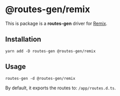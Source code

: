 # @routes-gen/remix

This is package is a **routes-gen** driver for [Remix](https://github.com/remix-run/remix).

## Installation

```
yarn add -D routes-gen @routes-gen/remix
```

## Usage

```
routes-gen -d @routes-gen/remix
```

By default, it exports the routes to: `/app/routes.d.ts`.

